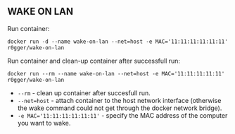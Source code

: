 ## WAKE ON LAN

Run container:
```
docker run -d --name wake-on-lan --net=host -e MAC='11:11:11:11:11:11' r0gger/wake-on-lan
```

Run container and clean-up container after successfull run:
```
docker run --rm --name wake-on-lan --net=host -e MAC='11:11:11:11:11' r0gger/wake-on-lan
```

* `--rm` - clean up container after succesfull run.
* `--net=host` - attach container to the host network interface (otherwise the wake command could not get through the docker network bridge).
* `-e MAC='11:11:11:11:11:11'` - specify the MAC address of the computer you want to wake.
